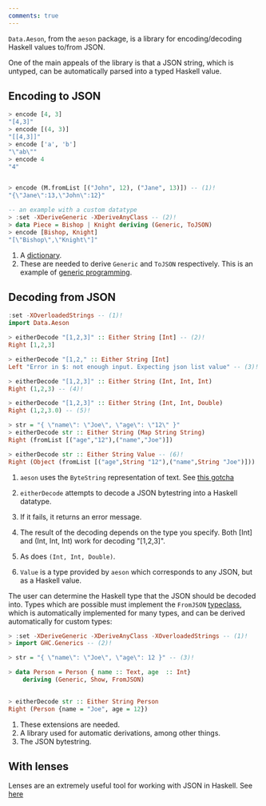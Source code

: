 ```yaml
---
comments: true
---
```


`Data.Aeson`, from the `aeson` package, is a library for encoding/decoding Haskell values to/from JSON.

One of the main appeals of the library is that a JSON string, which is untyped, can be automatically parsed into a typed Haskell value.

## Encoding to JSON

```hs title="repl example"
> encode [4, 3]
"[4,3]"
> encode [(4, 3)]
"[[4,3]]"
> encode ['a', 'b']
"\"ab\""
> encode 4
"4"


> encode (M.fromList [("John", 12), ("Jane", 13)]) -- (1)!
"{\"Jane\":13,\"John\":12}"

-- an example with a custom datatype
> :set -XDeriveGeneric -XDeriveAnyClass -- (2)!
> data Piece = Bishop | Knight deriving (Generic, ToJSON)
> encode [Bishop, Knight]
"[\"Bishop\",\"Knight\"]"
```

1. A [dictionary](/packages/containers).
2. These are needed to derive `Generic` and `ToJSON` respectively. This is an example of [generic programming](/packages/generics/).



## Decoding from JSON

```hs title="repl example"
:set -XOverloadedStrings -- (1)!
import Data.Aeson

> eitherDecode "[1,2,3]" :: Either String [Int] -- (2)!
Right [1,2,3]

> eitherDecode "[1,2," :: Either String [Int]
Left "Error in $: not enough input. Expecting json list value" -- (3)!

> eitherDecode "[1,2,3]" :: Either String (Int, Int, Int)
Right (1,2,3) -- (4)!

> eitherDecode "[1,2,3]" :: Either String (Int, Int, Double)
Right (1,2,3.0) -- (5)!

> str = "{ \"name\": \"Joe\", \"age\": \"12\" }"
> eitherDecode str :: Either String (Map String String)
Right (fromList [("age","12"),("name","Joe")])

> eitherDecode str :: Either String Value -- (6)!
Right (Object (fromList [("age",String "12"),("name",String "Joe")]))

```

1. `aeson` uses the `ByteString` representation of text. See [this gotcha](/gotchas/strings)

2. `eitherDecode` attempts to decode a JSON bytestring into a Haskell datatype.

3. If it fails, it returns an error message.

4. The result of the decoding depends on the type you specify. Both [Int] and (Int, Int, Int) work for decoding "[1,2,3]".

5. As does `(Int, Int, Double)`.

6. `Value` is a type provided by `aeson` which corresponds to any JSON, but as a Haskell value.


The user can determine the Haskell type that the JSON should be decoded into. Types which are possible must implement the `FromJSON` [typeclass](/typeclasses/overview), which is automatically implemented for many types, and can be derived automatically for custom types: 

```hs title="repl example"
> :set -XDeriveGeneric -XDeriveAnyClass -XOverloadedStrings -- (1)!
> import GHC.Generics -- (2)!

> str = "{ \"name\": \"Joe\", \"age\": 12 }" -- (3)! 

> data Person = Person { name :: Text, age  :: Int} 
    deriving (Generic, Show, FromJSON)

    
> eitherDecode str :: Either String Person
Right (Person {name = "Joe", age = 12})
```

1. These extensions are needed.
2. A library used for automatic derivations, among other things.
3. The JSON bytestring.

## With lenses

Lenses are an extremely useful tool for working with JSON in Haskell. See [here](/packages/lens/#json)